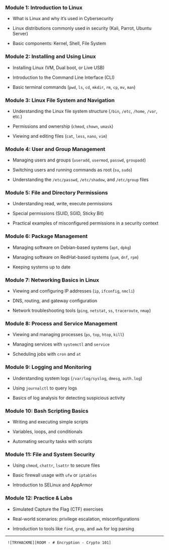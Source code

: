 
### Module 1: Introduction to Linux

- What is Linux and why it’s used in Cybersecurity
    
- Linux distributions commonly used in security (Kali, Parrot, Ubuntu Server)
    
- Basic components: Kernel, Shell, File System


### Module 2: Installing and Using Linux

- Installing Linux (VM, Dual boot, or Live USB)
    
- Introduction to the Command Line Interface (CLI)
    
- Basic terminal commands (`pwd`, `ls`, `cd`, `mkdir`, `rm`, `cp`, `mv`, `man`)


### Module 3: Linux File System and Navigation

- Understanding the Linux file system structure (`/bin`, `/etc`, `/home`, `/var`, etc.)
    
- Permissions and ownership (`chmod`, `chown`, `umask`)
    
- Viewing and editing files (`cat`, `less`, `nano`, `vim`)


### Module 4: User and Group Management

- Managing users and groups (`useradd`, `usermod`, `passwd`, `groupadd`)
    
- Switching users and running commands as root (`su`, `sudo`)
    
- Understanding the `/etc/passwd`, `/etc/shadow`, and `/etc/group` files


### Module 5: File and Directory Permissions

- Understanding read, write, execute permissions
    
- Special permissions (SUID, SGID, Sticky Bit)
    
- Practical examples of misconfigured permissions in a security context


### Module 6: Package Management

- Managing software on Debian-based systems (`apt`, `dpkg`)
    
- Managing software on RedHat-based systems (`yum`, `dnf`, `rpm`)
    
- Keeping systems up to date


### Module 7: Networking Basics in Linux

- Viewing and configuring IP addresses (`ip`, `ifconfig`, `nmcli`)
    
- DNS, routing, and gateway configuration
    
- Network troubleshooting tools (`ping`, `netstat`, `ss`, `traceroute`, `nmap`)


### Module 8: Process and Service Management

- Viewing and managing processes (`ps`, `top`, `htop`, `kill`)
    
- Managing services with `systemctl` and `service`
    
- Scheduling jobs with `cron` and `at`


### Module 9: Logging and Monitoring

- Understanding system logs (`/var/log/syslog`, `dmesg`, `auth.log`)
    
- Using `journalctl` to query logs
    
- Basics of log analysis for detecting suspicious activity


### Module 10: Bash Scripting Basics

- Writing and executing simple scripts
    
- Variables, loops, and conditionals
    
- Automating security tasks with scripts


### Module 11: File and System Security

- Using `chmod`, `chattr`, `lsattr` to secure files
    
- Basic firewall usage with `ufw` or `iptables`
    
- Introduction to SELinux and AppArmor


### Module 12: Practice & Labs

- Simulated Capture the Flag (CTF) exercises
    
- Real-world scenarios: privilege escalation, misconfigurations
    
- Introduction to tools like `find`, `grep`, and `awk` for log parsing


---



	 ![TRYHACKME][ROOM - # Encryption - Crypto 101]